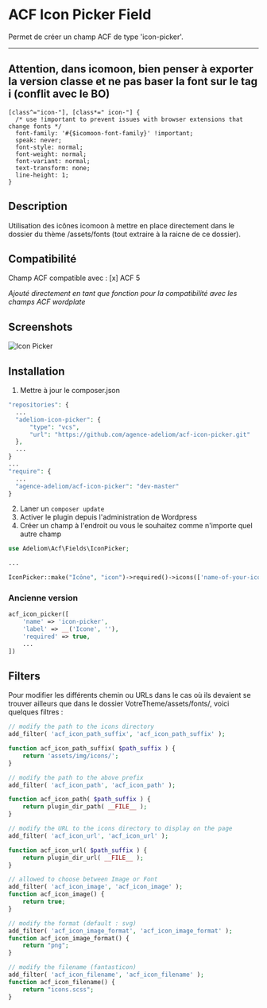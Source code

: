 # ACF Icon Picker Field

Permet de créer un champ ACF de type 'icon-picker'.

---
## Attention, dans icomoon, bien penser à exporter la version classe et ne pas baser la font sur le tag i (conflit avec le BO)

```
[class^="icon-"], [class*=" icon-"] {
  /* use !important to prevent issues with browser extensions that change fonts */
  font-family: '#{$icomoon-font-family}' !important;
  speak: never;
  font-style: normal;
  font-weight: normal;
  font-variant: normal;
  text-transform: none;
  line-height: 1;
}
```

## Description

Utilisation des icônes icomoon à mettre en place directement dans le dossier du thème /assets/fonts (tout extraire à la raicne de ce dossier).

## Compatibilité

Champ ACF compatible avec :
[x] ACF 5

*Ajouté directement en tant que fonction pour la compatibilité avec les champs ACF wordplate* 

## Screenshots

![Icon Picker](https://raw.githubusercontent.com/houke/acf-icon-picker/master/screenshots/example.png)

## Installation

1. Mettre à jour le composer.json

```php
"repositories": {
  ...
  "adeliom-icon-picker": {
      "type": "vcs",
      "url": "https://github.com/agence-adeliom/acf-icon-picker.git"
  },
  ...
}
...
"require": {
  ...
  "agence-adeliom/acf-icon-picker": "dev-master"
}
```
2. Laner un `composer update`
2. Activer le plugin depuis l'administration de Wordpress
3. Créer un champ à l'endroit ou vous le souhaitez comme n'importe quel autre champ

```php
use Adeliom\Acf\Fields\IconPicker;

...

IconPicker::make("Icône", "icon")->required()->icons(['name-of-your-icon', '....']);
```

### Ancienne version

```php
acf_icon_picker([
    'name' => 'icon-picker',
    'label' => __('Icone', ''),
    'required' => true,
    ...
])
```

## Filters

Pour modifier les différents chemin ou URLs dans le cas où ils devaient se trouver ailleurs que dans le dossier VotreTheme/assets/fonts/, voici quelques filtres :

```php
// modify the path to the icons directory
add_filter( 'acf_icon_path_suffix', 'acf_icon_path_suffix' );

function acf_icon_path_suffix( $path_suffix ) {
    return 'assets/img/icons/';
}

// modify the path to the above prefix
add_filter( 'acf_icon_path', 'acf_icon_path' );

function acf_icon_path( $path_suffix ) {
    return plugin_dir_path( __FILE__ );
}

// modify the URL to the icons directory to display on the page
add_filter( 'acf_icon_url', 'acf_icon_url' );

function acf_icon_url( $path_suffix ) {
    return plugin_dir_url( __FILE__ );
}

// allowed to choose between Image or Font
add_filter( 'acf_icon_image', 'acf_icon_image' );
function acf_icon_image() {
    return true;
}

// modify the format (default : svg)
add_filter( 'acf_icon_image_format', 'acf_icon_image_format' );
function acf_icon_image_format() {
    return "png";
}

// modify the filename (fantasticon)
add_filter( 'acf_icon_filename', 'acf_icon_filename' );
function acf_icon_filename() {
    return "icons.scss";
}
```
